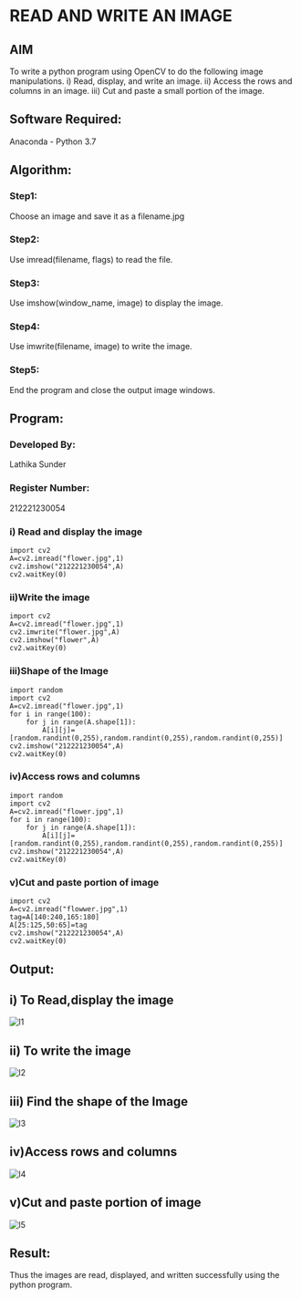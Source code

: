 # READ AND WRITE AN IMAGE
## AIM
To write a python program using OpenCV to do the following image manipulations.
i) Read, display, and write an image.
ii) Access the rows and columns in an image.
iii) Cut and paste a small portion of the image.

## Software Required:
Anaconda - Python 3.7
## Algorithm:
### Step1:
Choose an image and save it as a filename.jpg
### Step2:
Use imread(filename, flags) to read the file.
### Step3:
Use imshow(window_name, image) to display the image.
### Step4:
Use imwrite(filename, image) to write the image.
### Step5:
End the program and close the output image windows.
## Program:
### Developed By: 
Lathika Sunder
### Register Number: 
212221230054

### i) Read and display the image
```
import cv2
A=cv2.imread("flower.jpg",1)
cv2.imshow("212221230054",A)
cv2.waitKey(0)
```

### ii)Write the image
```
import cv2
A=cv2.imread("flower.jpg",1)
cv2.imwrite("flower.jpg",A)
cv2.imshow("flower",A)
cv2.waitKey(0)
```

### iii)Shape of the Image
```
import random
import cv2
A=cv2.imread("flower.jpg",1)
for i in range(100):
    for j in range(A.shape[1]):
        A[i][j]=[random.randint(0,255),random.randint(0,255),random.randint(0,255)]
cv2.imshow("212221230054",A)
cv2.waitKey(0)
```

### iv)Access rows and columns
```
import random
import cv2
A=cv2.imread("flower.jpg",1)
for i in range(100):
    for j in range(A.shape[1]):
        A[i][j]=[random.randint(0,255),random.randint(0,255),random.randint(0,255)]
cv2.imshow("212221230054",A)
cv2.waitKey(0)
```

### v)Cut and paste portion of image
```
import cv2
A=cv2.imread("flowwer.jpg",1)
tag=A[140:240,165:180]
A[25:125,50:65]=tag
cv2.imshow("212221230054",A)
cv2.waitKey(0)
```
## Output:

## i) To Read,display the image
![l1](https://user-images.githubusercontent.com/95066409/226088426-950d347f-e8dc-496a-abf7-f979221d8607.png)

## ii) To write the image
![l2](https://user-images.githubusercontent.com/95066409/226088435-02cbe5af-cb1f-4e18-a6a6-6a0aebdc25ae.png)


## iii) Find the shape of the Image

![l3](https://user-images.githubusercontent.com/95066409/226088444-ed30e578-1215-4ca2-9830-158fa888458c.png)

## iv)Access rows and columns

![l4](https://user-images.githubusercontent.com/95066409/226088555-a312b1bc-f949-49b5-aadf-5eb79702df0e.png)


## v)Cut and paste portion of image

![l5](https://user-images.githubusercontent.com/95066409/226088565-5bc26f33-bfe6-40d9-a7b9-05afed30e617.png)


## Result:
Thus the images are read, displayed, and written successfully using the python program.




